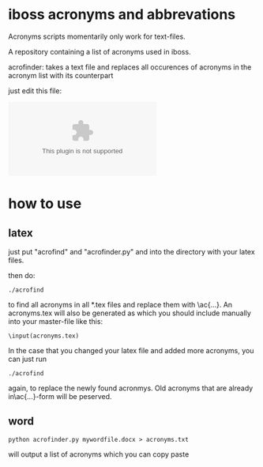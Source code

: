 # iboss acronyms and abbrevations

Acronyms scripts momentarily only work for text-files. 

A repository containing a list of acronyms used in iboss.

acrofinder:   takes a text file and replaces all occurences 
of acronyms in the acronym list with its counterpart

just edit this file:

![acronymlist.csv](acronymlist.csv)

# how to use

## latex

just put "acrofind" and "acrofinder.py" and 
into the directory with your latex files.

then do:

    ./acrofind

to find all acronyms in all *.tex files and replace
them with \ac{...}.  An acronyms.tex will also be generated
as which you should include manually into your master-file
like this:

    \input(acronyms.tex)

In the case that you changed your latex file and added more acronyms,
you can just run 

    ./acrofind
    
again, to replace the newly found acronmys. Old acronyms that are already
in\ac{...}-form will be peserved.

## word

    python acrofinder.py mywordfile.docx > acronyms.txt

will output a list of acronyms which you can copy paste